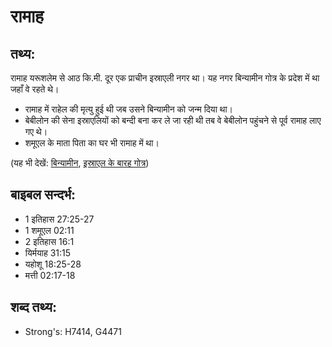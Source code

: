 # रामाह #

## तथ्य: ##

रामाह यरूशलेम से आठ कि.मी. दूर एक प्राचीन इस्राएली नगर था। यह नगर बिन्यामीन गोत्र के प्रदेश में था जहाँ वे रहते थे।

* रामाह में राहेल की मृत्यु हुई थी जब उसने बिन्यामीन को जन्म दिया था।
* बेबीलोन की सेना इस्राएलियों को बन्दी बना कर ले जा रही थी तब वे बेबीलोन पहुंचने से पूर्व रामाह लाए गए थे।
* शमूएल के माता पिता का घर भी रामाह में था।

(यह भी देखें: [बिन्यामीन](../benjamin.md), [इस्राएल के बारह गोत्र](../12tribesofisrael.md))

## बाइबल सन्दर्भ: ##

* 1 इतिहास 27:25-27
* 1 शमूएल 02:11
* 2 इतिहास 16:1
* यिर्मयाह 31:15
* यहोशू 18:25-28
* मत्ती 02:17-18

## शब्द तथ्य: ##

* Strong's: H7414, G4471
